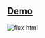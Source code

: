 ## [Demo](https://jpstories.github.io)

![flex html](https://user-images.githubusercontent.com/41709736/50438022-f46ac500-0937-11e9-81ba-d3bfbf405727.png)
